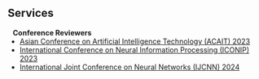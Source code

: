 ## Services

<h4 style="margin:0 10px 0;">Conference Reviewers</h4>

<ul style="margin:0 0 5px;">
  <li><a href="https://www.acaitconf.com/"><autocolor>Asian Conference on Artificial Intelligence Technology (ACAIT) 2023</autocolor></a></li>
  <li><a href="http://iconip2023.org/"><autocolor>International Conference on Neural Information Processing (ICONIP) 2023</autocolor></a></li>
  <li><a href="https://2024.ieeewcci.org/"><autocolor>  International Joint Conference on Neural Networks (IJCNN) 2024</autocolor></a></li>
</ul>
